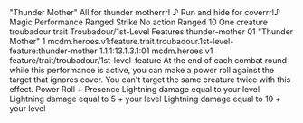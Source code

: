 <ability>
  <name>&quot;Thunder Mother&quot;</name>
  <flavor>All for thunder motherrr! ♪ Run and hide for coverrr!♪</flavor>
  <keywords>
    <keyword>Magic</keyword>
    <keyword>Performance</keyword>
    <keyword>Ranged</keyword>
    <keyword>Strike</keyword>
  </keywords>
  <type>No action</type>
  <distance>Ranged 10</distance>
  <target>One creature</target>
  <metadata>
    <class>troubadour</class>
    <feature_type>trait</feature_type>
    <file_dpath>Troubadour/1st-Level Features</file_dpath>
    <item_id>thunder-mother</item_id>
    <item_index>01</item_index>
    <item_name>&quot;Thunder Mother&quot;</item_name>
    <level>1</level>
    <scc>mcdm.heroes.v1:feature.trait.troubadour.1st-level-feature:thunder-mother</scc>
    <scdc>1.1.1:13.1.3.1:01</scdc>
    <source>mcdm.heroes.v1</source>
    <type>feature/trait/troubadour/1st-level-feature</type>
  </metadata>
  <effects>
    <effect type="mundane">At the end of each combat round while this performance is active, you can make a power roll against the target that ignores cover. You can&apos;t target the same creature twice with this effect.</effect>
    <effect type="roll">
      <roll>Power Roll + Presence</roll>
      <t1>Lightning damage equal to your level</t1>
      <t2>Lightning damage equal to 5 + your level</t2>
      <t3>Lightning damage equal to 10 + your level</t3>
    </effect>
  </effects>
</ability>
